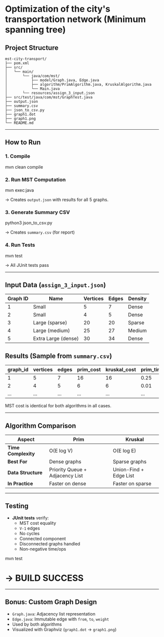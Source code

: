 # Optimization of the city's transportation network (Minimum spanning tree)

## Project Structure

```
mst-city-transport/
├── pom.xml
├── src/
│   └── main/
│       └── java/com/mst/
│           ├── model/Graph.java, Edge.java
│           ├── algorithm/PrimAlgorithm.java, KruskalAlgorithm.java
│           └── Main.java
│       └── resources/assign_3_input.json
├── src/test/java/com/mst/GraphTest.java
├── output.json
├── summary.csv
├── json_to_csv.py
├── graph1.dot
├── graph1.png
└── README.md
```

---

## How to Run

### 1. Compile

mvn clean compile


### 2. Run MST Computation

mvn exec:java

→ Creates `output.json` with results for all 5 graphs.

### 3. Generate Summary CSV

python3 json_to_csv.py

→ Creates `summary.csv` (for report)

### 4. Run Tests

mvn test

-> All JUnit tests pass

---

## Input Data (`assign_3_input.json`)

| Graph ID | Name | Vertices | Edges | Density |
|---------|------|----------|-------|--------|
| 1 | Small | 5 | 7 | Dense |
| 2 | Small | 4 | 5 | Dense |
| 3 | Large (sparse) | 20 | 20 | Sparse |
| 4 | Large (medium) | 25 | 27 | Medium |
| 5 | Extra Large (dense) | 30 | 34 | Dense |



## Results (Sample from `summary.csv`)

| graph_id | vertices | edges | prim_cost | kruskal_cost | prim_time_ms | kruskal_time_ms | prim_ops | kruskal_ops |
|---------|----------|-------|-----------|--------------|--------------|-----------------|----------|-------------|
| 1       | 5        | 7     | 16        | 16           | 0.25         | 0.22            | 80       | 53          |
| 2       | 4        | 5     | 6         | 6            | 0.01         | 0.01            | 59       | 38          |
| ...     | ...      | ...   | ...       | ...          | ...          | ...             | ...      | ...         |

MST cost is identical for both algorithms in all cases.

---

## Algorithm Comparison

| Aspect | Prim | Kruskal |
|-------|------|---------|
| **Time Complexity** | O(E log V) | O(E log E) |
| **Best For** | Dense graphs | Sparse graphs |
| **Data Structure** | Priority Queue + Adjacency List | Union-Find + Edge List |
| **In Practice** | Faster on dense | Faster on sparse |

---

## Testing

- **JUnit tests** verify:
  - MST cost equality
  - `V-1` edges
  - No cycles
  - Connected component
  - Disconnected graphs handled
  - Non-negative time/ops

mvn test
# -> BUILD SUCCESS


---

## Bonus: Custom Graph Design

- `Graph.java`: Adjacency list representation
- `Edge.java`: Immutable edge with `from`, `to`, `weight`
- Used by both algorithms
- Visualized with Graphviz (`graph1.dot` → `graph1.png`)
